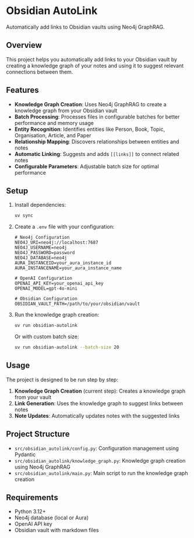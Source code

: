 # Obsidian AutoLink

Automatically add links to Obsidian vaults using Neo4j GraphRAG.

## Overview

This project helps you automatically add links to your Obsidian vault by creating a knowledge graph of your notes and using it to suggest relevant connections between them.

## Features

- **Knowledge Graph Creation**: Uses Neo4j GraphRAG to create a knowledge graph from your Obsidian vault
- **Batch Processing**: Processes files in configurable batches for better performance and memory usage
- **Entity Recognition**: Identifies entities like Person, Book, Topic, Organisation, Article, and Paper
- **Relationship Mapping**: Discovers relationships between entities and notes
- **Automatic Linking**: Suggests and adds `[[links]]` to connect related notes
- **Configurable Parameters**: Adjustable batch size for optimal performance

## Setup

1. Install dependencies:
   ```bash
   uv sync
   ```

2. Create a `.env` file with your configuration:
   ```env
   # Neo4j Configuration
   NEO4J_URI=neo4j://localhost:7687
   NEO4J_USERNAME=neo4j
   NEO4J_PASSWORD=password
   NEO4J_DATABASE=neo4j
   AURA_INSTANCEID=your_aura_instance_id
   AURA_INSTANCENAME=your_aura_instance_name

   # OpenAI Configuration
   OPENAI_API_KEY=your_openai_api_key
   OPENAI_MODEL=gpt-4o-mini

   # Obsidian Configuration
   OBSIDIAN_VAULT_PATH=/path/to/your/obsidian/vault
   ```

3. Run the knowledge graph creation:
   ```bash
   uv run obsidian-autolink
   ```

   Or with custom batch size:
   ```bash
   uv run obsidian-autolink --batch-size 20
   ```

## Usage

The project is designed to be run step by step:

1. **Knowledge Graph Creation** (current step): Creates a knowledge graph from your vault
2. **Link Generation**: Uses the knowledge graph to suggest links between notes
3. **Note Updates**: Automatically updates notes with the suggested links

## Project Structure

- `src/obsidian_autolink/config.py`: Configuration management using Pydantic
- `src/obsidian_autolink/knowledge_graph.py`: Knowledge graph creation using Neo4j GraphRAG
- `src/obsidian_autolink/main.py`: Main script to run the knowledge graph creation

## Requirements

- Python 3.12+
- Neo4j database (local or Aura)
- OpenAI API key
- Obsidian vault with markdown files
